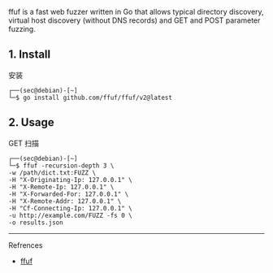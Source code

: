 ffuf is a fast web fuzzer written in Go that allows typical directory discovery, virtual host discovery (without DNS records) and GET and POST parameter fuzzing.

## 1. Install

安装

```
┌──(sec@debian)-[~]
└─$ go install github.com/ffuf/ffuf/v2@latest
```

## 2. Usage

GET 扫描

```
┌──(sec@debian)-[~]
└─$ ffuf -recursion-depth 3 \
-w /path/dict.txt:FUZZ \
-H "X-Originating-Ip: 127.0.0.1" \
-H "X-Remote-Ip: 127.0.0.1" \
-H "X-Forwarded-For: 127.0.0.1" \
-H "X-Remote-Addr: 127.0.0.1" \
-H "Cf-Connecting-Ip: 127.0.0.1" \
-u http://example.com/FUZZ -fs 0 \
-o results.json
```

---

Refrences

- [ffuf](https://github.com/ffuf/ffuf)